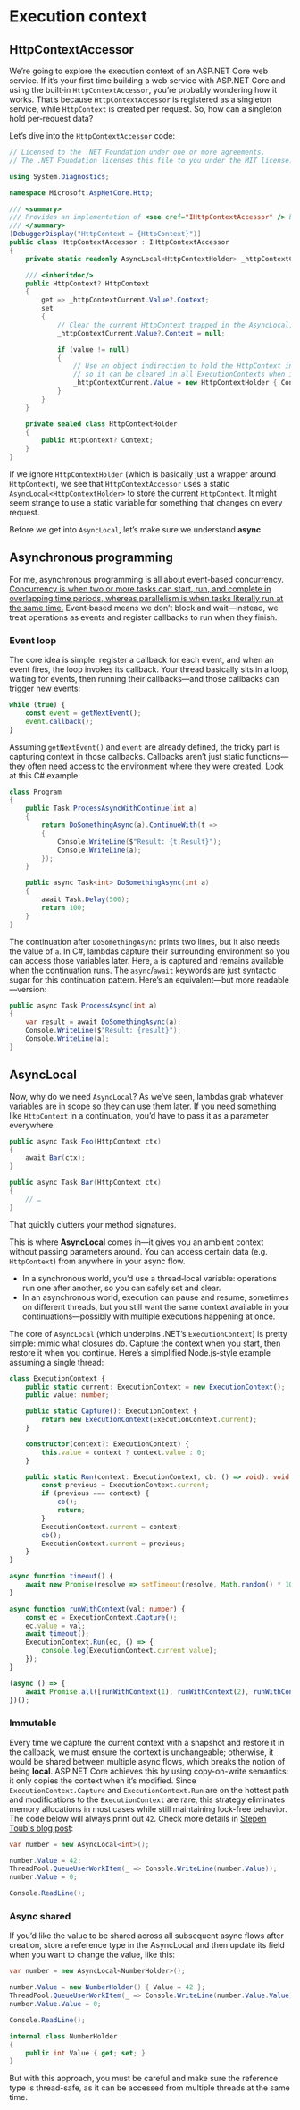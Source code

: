 # Execution context

## HttpContextAccessor
We’re going to explore the execution context of an ASP.NET Core web service. If it’s your first time building a web service with ASP.NET Core and using the built‑in `HttpContextAccessor`, you’re probably wondering how it works. That’s because `HttpContextAccessor` is registered as a singleton service, while `HttpContext` is created per request. So, how can a singleton hold per‑request data?

Let’s dive into the `HttpContextAccessor` code:

```csharp
// Licensed to the .NET Foundation under one or more agreements.
// The .NET Foundation licenses this file to you under the MIT license.

using System.Diagnostics;

namespace Microsoft.AspNetCore.Http;

/// <summary>
/// Provides an implementation of <see cref="IHttpContextAccessor" /> based on the current execution context.
/// </summary>
[DebuggerDisplay("HttpContext = {HttpContext}")]
public class HttpContextAccessor : IHttpContextAccessor
{
    private static readonly AsyncLocal<HttpContextHolder> _httpContextCurrent = new AsyncLocal<HttpContextHolder>();

    /// <inheritdoc/>
    public HttpContext? HttpContext
    {
        get => _httpContextCurrent.Value?.Context;
        set
        {
            // Clear the current HttpContext trapped in the AsyncLocal, since it’s done.
            _httpContextCurrent.Value?.Context = null;

            if (value != null)
            {
                // Use an object indirection to hold the HttpContext in the AsyncLocal,
                // so it can be cleared in all ExecutionContexts when it’s cleared.
                _httpContextCurrent.Value = new HttpContextHolder { Context = value };
            }
        }
    }

    private sealed class HttpContextHolder
    {
        public HttpContext? Context;
    }
}
```

If we ignore `HttpContextHolder` (which is basically just a wrapper around `HttpContext`), we see that `HttpContextAccessor` uses a static `AsyncLocal<HttpContextHolder>` to store the current `HttpContext`. It might seem strange to use a static variable for something that changes on every request.

Before we get into `AsyncLocal`, let’s make sure we understand **async**.

## Asynchronous programming
For me, asynchronous programming is all about event‑based concurrency. [Concurrency is when two or more tasks can start, run, and complete in overlapping time periods, whereas parallelism is when tasks literally run at the same time.](https://stackoverflow.com/questions/1050222/what-is-the-difference-between-concurrency-and-parallelism) Event‑based means we don’t block and wait—instead, we treat operations as events and register callbacks to run when they finish.

### Event loop
The core idea is simple: register a callback for each event, and when an event fires, the loop invokes its callback. Your thread basically sits in a loop, waiting for events, then running their callbacks—and those callbacks can trigger new events:

```javascript
while (true) {
    const event = getNextEvent();
    event.callback();
}
```

Assuming `getNextEvent()` and `event` are already defined, the tricky part is capturing context in those callbacks. Callbacks aren’t just static functions—they often need access to the environment where they were created. Look at this C# example:

```csharp
class Program
{
    public Task ProcessAsyncWithContinue(int a)
    {
        return DoSomethingAsync(a).ContinueWith(t =>
        {
            Console.WriteLine($"Result: {t.Result}");
            Console.WriteLine(a);
        });
    }

    public async Task<int> DoSomethingAsync(int a)
    {
        await Task.Delay(500);
        return 100;
    }
}
```

The continuation after `DoSomethingAsync` prints two lines, but it also needs the value of `a`. In C#, lambdas capture their surrounding environment so you can access those variables later. Here, `a` is captured and remains available when the continuation runs. The `async`/`await` keywords are just syntactic sugar for this continuation pattern. Here’s an equivalent—but more readable—version:

```csharp
public async Task ProcessAsync(int a)
{
    var result = await DoSomethingAsync(a);
    Console.WriteLine($"Result: {result}");
    Console.WriteLine(a);
}
```

## AsyncLocal
Now, why do we need `AsyncLocal`? As we’ve seen, lambdas grab whatever variables are in scope so they can use them later. If you need something like `HttpContext` in a continuation, you’d have to pass it as a parameter everywhere:

```csharp
public async Task Foo(HttpContext ctx)
{
    await Bar(ctx);
}

public async Task Bar(HttpContext ctx)
{
    // …
}
```

That quickly clutters your method signatures.

This is where **AsyncLocal** comes in—it gives you an ambient context without passing parameters around. You can access certain data (e.g. `HttpContext`) from anywhere in your async flow.

- In a synchronous world, you’d use a thread‑local variable: operations run one after another, so you can safely set and clear.
- In an asynchronous world, execution can pause and resume, sometimes on different threads, but you still want the same context available in your continuations—possibly with multiple executions happening at once.

The core of `AsyncLocal` (which underpins .NET’s `ExecutionContext`) is pretty simple: mimic what closures do. Capture the context when you start, then restore it when you continue. Here’s a simplified Node.js‑style example assuming a single thread:

```typescript
class ExecutionContext {
    public static current: ExecutionContext = new ExecutionContext();
    public value: number;

    public static Capture(): ExecutionContext {
        return new ExecutionContext(ExecutionContext.current);
    }

    constructor(context?: ExecutionContext) {
        this.value = context ? context.value : 0;
    }

    public static Run(context: ExecutionContext, cb: () => void): void {
        const previous = ExecutionContext.current;
        if (previous === context) {
            cb();
            return;
        }
        ExecutionContext.current = context;
        cb();
        ExecutionContext.current = previous;
    }
}

async function timeout() {
    await new Promise(resolve => setTimeout(resolve, Math.random() * 100));
}

async function runWithContext(val: number) {
    const ec = ExecutionContext.Capture();
    ec.value = val;
    await timeout();
    ExecutionContext.Run(ec, () => {
        console.log(ExecutionContext.current.value);
    });
}

(async () => {
    await Promise.all([runWithContext(1), runWithContext(2), runWithContext(3)]);
})();
```

### Immutable
Every time we capture the current context with a snapshot and restore it in the callback, we must ensure the context is unchangeable; otherwise, it would be shared between multiple async flows, which breaks the notion of being **local**. ASP.NET Core achieves this by using copy-on-write semantics: it only copies the context when it’s modified. Since `ExecutionContext.Capture` and `ExecutionContext.Run` are on the hottest path and modifications to the `ExecutionContext` are rare, this strategy eliminates memory allocations in most cases while still maintaining lock-free behavior. The code below will always print out `42`. Check more details in [Stepen Toub's blog post](https://devblogs.microsoft.com/dotnet/how-async-await-really-works/#async/await-under-the-covers):

```csharp
var number = new AsyncLocal<int>();

number.Value = 42;
ThreadPool.QueueUserWorkItem(_ => Console.WriteLine(number.Value));
number.Value = 0;

Console.ReadLine();
```

### Async shared
If you’d like the value to be shared across all subsequent async flows after creation, store a reference type in the AsyncLocal<T> and then update its field when you want to change the value, like this:

```csharp
var number = new AsyncLocal<NumberHolder>();

number.Value = new NumberHolder() { Value = 42 };
ThreadPool.QueueUserWorkItem(_ => Console.WriteLine(number.Value.Value));
number.Value.Value = 0;

Console.ReadLine();

internal class NumberHolder
{
    public int Value { get; set; }
}
```
But with this approach, you must be careful and make sure the reference type is thread-safe, as it can be accessed from multiple threads at the same time.
